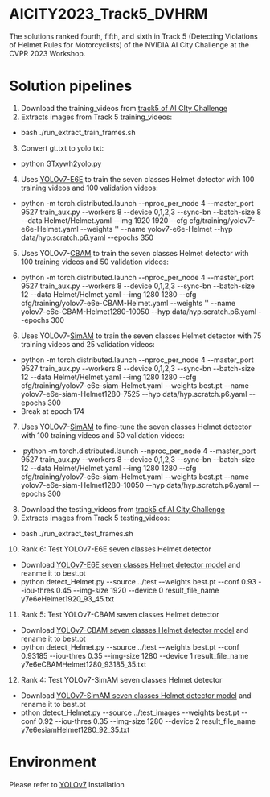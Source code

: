 # AICITY2023_Track5_DVHRM
The solutions ranked fourth, fifth, and sixth in Track 5 (Detecting Violations of Helmet Rules for Motorcyclists) of the NVIDIA AI City Challenge at the CVPR 2023 Workshop.

# Solution pipelines
1. Download the training_videos from [track5 of AI CIty Challenge](http://www.aicitychallenge.org/2023-track5-download/)
2. Extracts images from Track 5 training_videos: 
- bash ./run_extract_train_frames.sh
3. Convert gt.txt to yolo txt: 
- python GTxywh2yolo.py
4. Uses [YOLOv7-E6E](https://github.com/WongKinYiu/yolov7) to train the seven classes Helmet detector with 100 training videos and 100 validation videos: 
- python -m torch.distributed.launch --nproc_per_node 4 --master_port 9527 train_aux.py --workers 8 --device 0,1,2,3 --sync-bn --batch-size 8 --data Helmet/Helmet.yaml --img 1920 1920 --cfg cfg/training/yolov7-e6e-Helmet.yaml --weights '' --name yolov7-e6e-Helmet --hyp data/hyp.scratch.p6.yaml --epochs 350
5. Uses YOLOv7-[CBAM](https://openaccess.thecvf.com/content_ECCV_2018/papers/Sanghyun_Woo_Convolutional_Block_Attention_ECCV_2018_paper.pdf) to train the seven classes Helmet detector with 100 training videos and 50 validation videos: 
- python -m torch.distributed.launch --nproc_per_node 4 --master_port 9527 train_aux.py --workers 8 --device 0,1,2,3 --sync-bn --batch-size 12 --data Helmet/Helmet.yaml --img 1280 1280 --cfg cfg/training/yolov7-e6e-CBAM-Helmet.yaml --weights '' --name yolov7-e6e-CBAM-Helmet1280-10050 --hyp data/hyp.scratch.p6.yaml --epochs 300
6. Uses YOLOv7-[SimAM](https://proceedings.mlr.press/v139/yang21o.html) to train the seven classes Helmet detector with 75 training videos and 25 validation videos: 
- python -m torch.distributed.launch --nproc_per_node 4 --master_port 9527 train_aux.py --workers 8 --device 0,1,2,3 --sync-bn --batch-size 12 --data Helmet/Helmet.yaml --img 1280 1280 --cfg cfg/training/yolov7-e6e-siam-Helmet.yaml --weights best.pt --name yolov7-e6e-siam-Helmet1280-7525 --hyp data/hyp.scratch.p6.yaml --epochs 300
- Break at epoch 174 
7. Uses YOLOv7-[SimAM](https://proceedings.mlr.press/v139/yang21o.html) to fine-tune the seven classes Helmet detector with 100 training videos and 50 validation videos:
- &nbsp;python -m torch.distributed.launch --nproc_per_node 4 --master_port 9527 train_aux.py --workers 8 --device 0,1,2,3 --sync-bn --batch-size 12 --data Helmet/Helmet.yaml --img 1280 1280 --cfg cfg/training/yolov7-e6e-siam-Helmet.yaml --weights best.pt --name yolov7-e6e-siam-Helmet1280-10050 --hyp data/hyp.scratch.p6.yaml --epochs 300
8. Download the testing_videos from [track5 of AI CIty Challenge](http://www.aicitychallenge.org/2023-track5-download/)
9. Extracts images from Track 5 testing_videos: 
- bash ./run_extract_test_frames.sh
10. Rank 6: Test YOLOv7-E6E seven classes Helmet detector
- Download [YOLOv7-E6E seven classes Helmet detector model](https://drive.google.com/file/d/1rdo1H11KvoSBVlawouDmZiYYLEQZjeAh/view?usp=share_link) and reanme it to best.pt
- python detect_Helmet.py --source ../test --weights best.pt --conf 0.93 --iou-thres 0.45 --img-size 1920 --device 0 result_file_name y7e6eHelmet1920_93_45.txt
11. Rank 5: Test YOLOv7-CBAM seven classes Helmet detector
- Download [YOLOv7-CBAM seven classes Helmet detector model](https://drive.google.com/file/d/1KGx9E-hEDjgImkxih-W-YJHIQezyuRD7/view?usp=share_link) and rename it to best.pt
- python detect_Helmet.py --source ../test --weights best.pt --conf 0.93185 --iou-thres 0.35 --img-size 1280 --device 1 result_file_name y7e6eCBAMHelmet1280_93185_35.txt
12. Rank 4: Test YOLOv7-SimAM seven classes Helmet detector
- Download [YOLOv7-SimAM seven classes Helmet detector model](https://drive.google.com/file/d/1gmnUySGZsz438I-y1KBYS8KQsw33jLuL/view?usp=share_link) and rename it to best.pt
- pthon detect_Helmet.py --source ../test_images --weights best.pt --conf 0.92 --iou-thres 0.35 --img-size 1280 --device 2 result_file_name y7e6esiamHelmet1280_92_35.txt
# Environment
Please refer to [YOLOv7](https://github.com/WongKinYiu/yolov7) Installation
